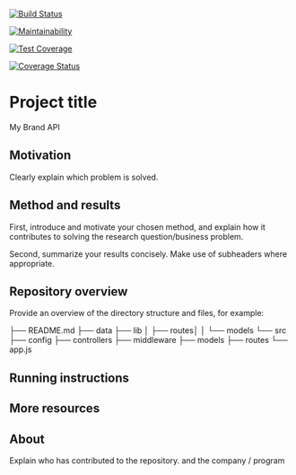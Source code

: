 [![Build Status](https://app.travis-ci.com/samuel-shyaka-dus/my-brand-api.svg?branch=main)](https://app.travis-ci.com/samuel-shyaka-dus/my-brand-api)

[![Maintainability](https://api.codeclimate.com/v1/badges/815564e4eac088104b80/maintainability)](https://codeclimate.com/github/samuel-shyaka-dus/my-brand-api/maintainability)

[![Test Coverage](https://api.codeclimate.com/v1/badges/815564e4eac088104b80/test_coverage)](https://codeclimate.com/github/samuel-shya-dus/my-brand-api/test_coverage)

[![Coverage Status](https://coveralls.io/repos/github/samuel-shyaka-dus/my-brand-api/badge.svg)](https://coveralls.io/github/samuel-shyaka-dus/my-brand-api)

# Project title

My Brand API


## Motivation

Clearly explain which problem is solved.


## Method and results

First, introduce and motivate your chosen method, and explain how it contributes to solving the research question/business problem.

Second, summarize your results concisely. Make use of subheaders where appropriate.


## Repository overview

Provide an overview of the directory structure and files, for example:

├── README.md
├── data
├── lib
│   ├── routes│ 
│   └── models
└── src
    ├── config
    ├── controllers
    ├── middleware
    ├── models
    ├── routes
    └── app.js


## Running instructions




## More resources




## About

Explain who has contributed to the repository. and the company / program